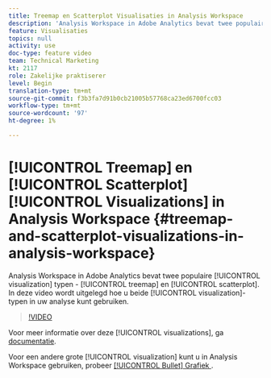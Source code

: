 ```yaml
---
title: Treemap en Scatterplot Visualisaties in Analysis Workspace
description: 'Analysis Workspace in Adobe Analytics bevat twee populaire visualisatietypen: treemap en scatterplot. In deze video wordt uitgelegd hoe u beide visualisatietypen kunt gebruiken in uw analyse.'
feature: Visualisaties
topics: null
activity: use
doc-type: feature video
team: Technical Marketing
kt: 2117
role: Zakelijke praktiserer
level: Begin
translation-type: tm+mt
source-git-commit: f3b3fa7d91b0cb21005b57768ca23ed6700fcc03
workflow-type: tm+mt
source-wordcount: '97'
ht-degree: 1%

---
```



# [!UICONTROL Treemap] en  [!UICONTROL Scatterplot] [!UICONTROL Visualizations] in Analysis Workspace  {#treemap-and-scatterplot-visualizations-in-analysis-workspace}

Analysis Workspace in Adobe Analytics bevat twee populaire [!UICONTROL visualization] typen - [!UICONTROL treemap] en [!UICONTROL scatterplot]. In deze video wordt uitgelegd hoe u beide [!UICONTROL visualization]-typen in uw analyse kunt gebruiken.

>[!VIDEO](https://video.tv.adobe.com/v/23988/?quality=12)

Voor meer informatie over deze [!UICONTROL visualizations], ga [documentatie](https://marketing.adobe.com/resources/help/en_US/analytics/analysis-workspace/treemap.html).

Voor een andere grote [!UICONTROL visualization] kunt u in Analysis Workspace gebruiken, probeer [[!UICONTROL Bullet] Grafiek ](https://helpx.adobe.com/analytics/kt/using/bullet-graph-viz-analysis-workspace-feature-video-use.html).
